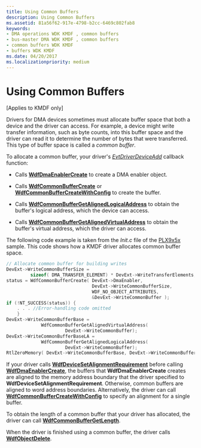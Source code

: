 ```yaml
---
title: Using Common Buffers
description: Using Common Buffers
ms.assetid: 81a56f62-917e-4798-b2cc-6469c802fab8
keywords:
- DMA operations WDK KMDF , common buffers
- bus-master DMA WDK KMDF , common buffers
- common buffers WDK KMDF
- buffers WDK KMDF
ms.date: 04/20/2017
ms.localizationpriority: medium
---
```


# Using Common Buffers


\[Applies to KMDF only\]




Drivers for DMA devices sometimes must allocate buffer space that both a device and the driver can access. For example, a device might write transfer information, such as byte counts, into this buffer space and the driver can read it to determine the number of bytes that were transferred. This type of buffer space is called a *common buffer*.

To allocate a common buffer, your driver's [*EvtDriverDeviceAdd*](https://docs.microsoft.com/windows-hardware/drivers/ddi/content/wdfdriver/nc-wdfdriver-evt_wdf_driver_device_add) callback function:

-   Calls [**WdfDmaEnablerCreate**](https://docs.microsoft.com/windows-hardware/drivers/ddi/content/wdfdmaenabler/nf-wdfdmaenabler-wdfdmaenablercreate) to create a DMA enabler object.

-   Calls [**WdfCommonBufferCreate**](https://docs.microsoft.com/windows-hardware/drivers/ddi/content/wdfcommonbuffer/nf-wdfcommonbuffer-wdfcommonbuffercreate) or [**WdfCommonBufferCreateWithConfig**](https://docs.microsoft.com/windows-hardware/drivers/ddi/content/wdfcommonbuffer/nf-wdfcommonbuffer-wdfcommonbuffercreatewithconfig) to create the buffer.

-   Calls [**WdfCommonBufferGetAlignedLogicalAddress**](https://docs.microsoft.com/windows-hardware/drivers/ddi/content/wdfcommonbuffer/nf-wdfcommonbuffer-wdfcommonbuffergetalignedlogicaladdress) to obtain the buffer's logical address, which the device can access.

-   Calls [**WdfCommonBufferGetAlignedVirtualAddress**](https://docs.microsoft.com/windows-hardware/drivers/ddi/content/wdfcommonbuffer/nf-wdfcommonbuffer-wdfcommonbuffergetalignedvirtualaddress) to obtain the buffer's virtual address, which the driver can access.

The following code example is taken from the *Init.c* file of the [PLX9x5x](https://go.microsoft.com/fwlink/p/?linkid=256157) sample. This code shows how a KMDF driver allocates common buffer space.

```cpp
// Allocate common buffer for building writes
DevExt->WriteCommonBufferSize = 
         sizeof( DMA_TRANSFER_ELEMENT) * DevExt->WriteTransferElements;
status = WdfCommonBufferCreate( DevExt->DmaEnabler,
                                DevExt->WriteCommonBufferSize,
                                WDF_NO_OBJECT_ATTRIBUTES, 
                                &DevExt->WriteCommonBuffer );
if (!NT_SUCCESS(status)) {
    . . . //Error-handling code omitted 
    }
DevExt->WriteCommonBufferBase = 
             WdfCommonBufferGetAlignedVirtualAddress(
                      DevExt->WriteCommonBuffer);
DevExt->WriteCommonBufferBaseLA = 
             WdfCommonBufferGetAlignedLogicalAddress(
                      DevExt->WriteCommonBuffer);
RtlZeroMemory( DevExt->WriteCommonBufferBase, DevExt->WriteCommonBufferSize);
```

If your driver calls [**WdfDeviceSetAlignmentRequirement**](https://docs.microsoft.com/windows-hardware/drivers/ddi/content/wdfdevice/nf-wdfdevice-wdfdevicesetalignmentrequirement) before calling [**WdfDmaEnablerCreate**](https://docs.microsoft.com/windows-hardware/drivers/ddi/content/wdfdmaenabler/nf-wdfdmaenabler-wdfdmaenablercreate), the buffers that **WdfDmaEnablerCreate** creates are aligned to the memory address boundary that the driver specified to **WdfDeviceSetAlignmentRequirement**. Otherwise, common buffers are aligned to word address boundaries. Alternatively, the driver can call [**WdfCommonBufferCreateWithConfig**](https://docs.microsoft.com/windows-hardware/drivers/ddi/content/wdfcommonbuffer/nf-wdfcommonbuffer-wdfcommonbuffercreatewithconfig) to specify an alignment for a single buffer.

To obtain the length of a common buffer that your driver has allocated, the driver can call [**WdfCommonBufferGetLength**](https://docs.microsoft.com/windows-hardware/drivers/ddi/content/wdfcommonbuffer/nf-wdfcommonbuffer-wdfcommonbuffergetlength).

When the driver is finished using a common buffer, the driver calls [**WdfObjectDelete**](https://docs.microsoft.com/windows-hardware/drivers/ddi/content/wdfobject/nf-wdfobject-wdfobjectdelete).









